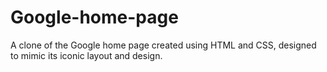 # Google-home-page
A clone of the Google home page created using HTML and CSS, designed to mimic its iconic layout and design.
